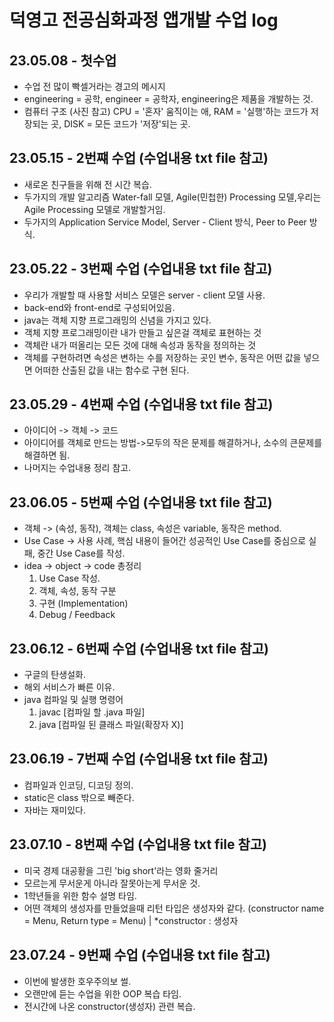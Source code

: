 # 덕영고 전공심화과정 앱개발 수업 log
## 23.05.08 - 첫수업
* 수업 전 많이 빡셀거라는 경고의 메시지
* engineering = 공학, engineer = 공학자, engineering은 제품을 개발하는 것.
* 컴퓨터 구조 (사진 참고) CPU = '혼자' 움직이는 애, RAM = '실행'하는 코드가 저장되는 곳, DISK = 모든 코드가 '저장'되는 곳.
## 23.05.15 - 2번쨰 수업 (수업내용 txt file 참고)
* 새로온 친구들을 위해 전 시간 복습.
* 두가지의 개발 알고리즘 Water-fall 모델, Agile(민첩한) Processing 모델,우리는 Agile Processing 모델로 개발할거임.
* 두가지의 Application Service Model, Server - Client 방식, Peer to Peer 방식.
## 23.05.22 - 3번째 수업 (수업내용 txt file 참고)
* 우리가 개발할 때 사용할 서비스 모델은 server - client 모델 사용.
* back-end와 front-end로 구성되어있음.
* java는 객체 지향 프로그래밍의 신념을 가지고 있다.
* 객체 지향 프로그래밍이란 내가 만들고 싶은걸 객체로 표현하는 것
* 객체란 내가 떠올리는 모든 것에 대해 속성과 동작을 정의하는 것
* 객체를 구현하려면 속성은 변하는 수를 저장하는 곳인 변수, 동작은 어떤 값을 넣으면 어떠한 산출된 값을 내는 함수로 구현 된다. 
## 23.05.29 - 4번째 수업 (수업내용 txt file 참고)
* 아이디어 -> 객체 -> 코드
* 아이디어를 객체로 만드는 방법->모두의 작은 문제를 해결하거나, 소수의 큰문제를 해결하면 됨.
* 나머지는 수업내용 정리 참고.
## 23.06.05 - 5번째 수업 (수업내용 txt file 참고)
* 객체 -> (속성, 동작), 객체는 class, 속성은 variable, 동작은 method.
* Use Case -> 사용 사례, 핵심 내용이 들어간 성공적인 Use Case를 중심으로 실패, 중간 Use Case를 작성.
* idea -> object -> code 총정리
    1. Use Case 작성.
    2. 객체, 속성, 동작 구분
    3. 구현 (Implementation)
    4. Debug / Feedback
## 23.06.12 - 6번째 수업 (수업내용 txt file 참고)
* 구글의 탄생설화.
* 해외 서비스가 빠른 이유.
* java 컴파일 및 실행 명령어
    1. javac [컴파일 할 .java 파일]
    2. java [컴파일 된 클래스 파일(확장자 X)]

## 23.06.19 - 7번째 수업 (수업내용 txt file 참고)
* 컴파일과 인코딩, 디코딩 정의.
* static은 class 밖으로 빼준다.
* 자바는 재미있다.

## 23.07.10 - 8번째 수업 (수업내용 txt file 참고)
* 미국 경제 대공황을 그린 'big short'라는 영화 줄거리
* 모르는게 무서운게 아니라 잘못아는게 무서운 것.
* 1학년들을 위한 함수 설명 타임.
* 어떤 객체의 생성자를 만들었을때 리턴 타입은 생성자와 같다. (constructor name = Menu, Return type = Menu) | *constructor : 생성자

## 23.07.24 - 9번째 수업 (수업내용 txt file 참고)
* 이번에 발생한 호우주의보 썰.
* 오랜만에 듣는 수업을 위한 OOP 복습 타임.
* 전시간에 나온 constructor(생성자) 관련 복습.
